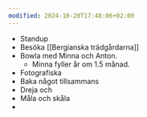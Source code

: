 ```yaml
---
modified: 2024-10-20T17:48:06+02:00
---
```

- Standup
- Besöka [[Bergianska trädgårdarna]]
- Bowla med Minna och Anton.
	- Minna fyller år om 1.5 månad.
- Fotografiska
- Baka något tillsammans
- Dreja och 
- Måla och skåla
- 
